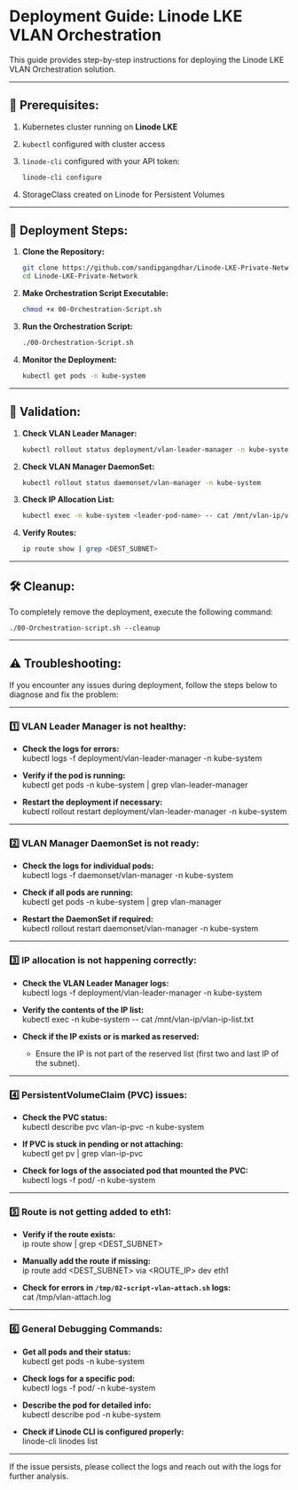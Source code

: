# Deployment Guide: Linode LKE VLAN Orchestration

This guide provides step-by-step instructions for deploying the Linode LKE VLAN Orchestration solution.

---

## 📌 **Prerequisites:**  
1. Kubernetes cluster running on **Linode LKE**  
2. `kubectl` configured with cluster access  
3. `linode-cli` configured with your API token:  

    ```bash
    linode-cli configure
    ```

4. StorageClass created on Linode for Persistent Volumes  

---

## 🚀 **Deployment Steps:**  

1. **Clone the Repository:**  
    ```bash
    git clone https://github.com/sandipgangdhar/Linode-LKE-Private-Network.git
    cd Linode-LKE-Private-Network
    ```

2. **Make Orchestration Script Executable:**  
    ```bash
    chmod +x 00-Orchestration-Script.sh
    ```

3. **Run the Orchestration Script:**  
    ```bash
    ./00-Orchestration-Script.sh
    ```

4. **Monitor the Deployment:**  
    ```bash
    kubectl get pods -n kube-system
    ```

---

## 🔎 **Validation:**  

1. **Check VLAN Leader Manager:**  
    ```bash
    kubectl rollout status deployment/vlan-leader-manager -n kube-system
    ```

2. **Check VLAN Manager DaemonSet:**  
    ```bash
    kubectl rollout status daemonset/vlan-manager -n kube-system
    ```

3. **Check IP Allocation List:**  
    ```bash
    kubectl exec -n kube-system <leader-pod-name> -- cat /mnt/vlan-ip/vlan-ip-list.txt
    ```

4. **Verify Routes:**  
    ```bash
    ip route show | grep <DEST_SUBNET>
    ```

---
## 🛠️ Cleanup:
To completely remove the deployment, execute the following command:

    ./00-Orchestration-script.sh --cleanup

---

## ⚠️ Troubleshooting:
If you encounter any issues during deployment, follow the steps below to diagnose and fix the problem:

---

### 1️⃣ VLAN Leader Manager is not healthy:
- **Check the logs for errors:**  
    kubectl logs -f deployment/vlan-leader-manager -n kube-system

- **Verify if the pod is running:**  
    kubectl get pods -n kube-system | grep vlan-leader-manager

- **Restart the deployment if necessary:**  
    kubectl rollout restart deployment/vlan-leader-manager -n kube-system

---

### 2️⃣ VLAN Manager DaemonSet is not ready:
- **Check the logs for individual pods:**  
    kubectl logs -f daemonset/vlan-manager -n kube-system

- **Check if all pods are running:**  
    kubectl get pods -n kube-system | grep vlan-manager

- **Restart the DaemonSet if required:**  
    kubectl rollout restart daemonset/vlan-manager -n kube-system

---

### 3️⃣ IP allocation is not happening correctly:
- **Check the VLAN Leader Manager logs:**  
    kubectl logs -f deployment/vlan-leader-manager -n kube-system

- **Verify the contents of the IP list:**  
    kubectl exec -n kube-system <leader-pod-name> -- cat /mnt/vlan-ip/vlan-ip-list.txt

- **Check if the IP exists or is marked as reserved:**  
    - Ensure the IP is not part of the reserved list (first two and last IP of the subnet).

---

### 4️⃣ PersistentVolumeClaim (PVC) issues:
- **Check the PVC status:**  
    kubectl describe pvc vlan-ip-pvc -n kube-system

- **If PVC is stuck in pending or not attaching:**  
    kubectl get pv | grep vlan-ip-pvc

- **Check for logs of the associated pod that mounted the PVC:**  
    kubectl logs -f pod/<pod-name> -n kube-system

---

### 5️⃣ Route is not getting added to eth1:
- **Verify if the route exists:**  
    ip route show | grep <DEST_SUBNET>

- **Manually add the route if missing:**  
    ip route add <DEST_SUBNET> via <ROUTE_IP> dev eth1

- **Check for errors in `/tmp/02-script-vlan-attach.sh` logs:**  
    cat /tmp/vlan-attach.log

---

### 6️⃣ General Debugging Commands:
- **Get all pods and their status:**  
    kubectl get pods -n kube-system

- **Check logs for a specific pod:**  
    kubectl logs -f pod/<pod-name> -n kube-system

- **Describe the pod for detailed info:**  
    kubectl describe pod <pod-name> -n kube-system

- **Check if Linode CLI is configured properly:**  
    linode-cli linodes list

---

If the issue persists, please collect the logs and reach out with the logs for further analysis.
